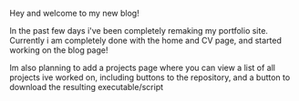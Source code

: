 Hey and welcome to my new blog!

In the past few days i've been completely remaking my portfolio site. Currently i am completely done with the home and CV page, and started working on the blog page!

Im also planning to add a projects page where you can view a list of all projects ive worked on, including buttons to the repository, and a button to download the resulting executable/script